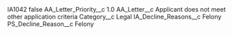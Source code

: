 <?xml version="1.0" encoding="UTF-8"?>
<CustomMetadata xmlns="http://soap.sforce.com/2006/04/metadata" xmlns:xsi="http://www.w3.org/2001/XMLSchema-instance" xmlns:xsd="http://www.w3.org/2001/XMLSchema">
    <label>IA1042</label>
    <protected>false</protected>
    <values>
        <field>AA_Letter_Priority__c</field>
        <value xsi:type="xsd:double">1.0</value>
    </values>
    <values>
        <field>AA_Letter__c</field>
        <value xsi:type="xsd:string">Applicant does not meet other application criteria</value>
    </values>
    <values>
        <field>Category__c</field>
        <value xsi:type="xsd:string">Legal</value>
    </values>
    <values>
        <field>IA_Decline_Reasons__c</field>
        <value xsi:type="xsd:string">Felony</value>
    </values>
    <values>
        <field>PS_Decline_Reason__c</field>
        <value xsi:type="xsd:string">Felony</value>
    </values>
</CustomMetadata>
